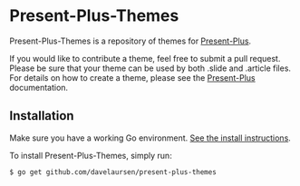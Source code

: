 # Present-Plus-Themes

Present-Plus-Themes is a repository of themes for [Present-Plus](https://github.com/davelaursen/present-plus).

If you would like to contribute a theme, feel free to submit a pull request. Please be sure that your theme can be used by both .slide and .article files. For details on how to create a theme, please see the [Present-Plus](https://github.com/davelaursen/present-plus) documentation.

## Installation

Make sure you have a working Go environment. [See the install instructions](http://golang.org/doc/install.html).

To install Present-Plus-Themes, simply run:
```
$ go get github.com/davelaursen/present-plus-themes
```

